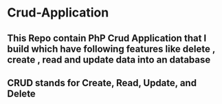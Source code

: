# Crud-Application
## This Repo contain PhP Crud Application that I build which have following features like delete , create , read and update data into an database
## CRUD stands for Create, Read, Update, and Delete
